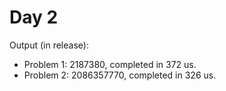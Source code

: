 # Day 2
Output (in release):
* Problem 1: 2187380, completed in 372 us.
* Problem 2: 2086357770, completed in 326 us.